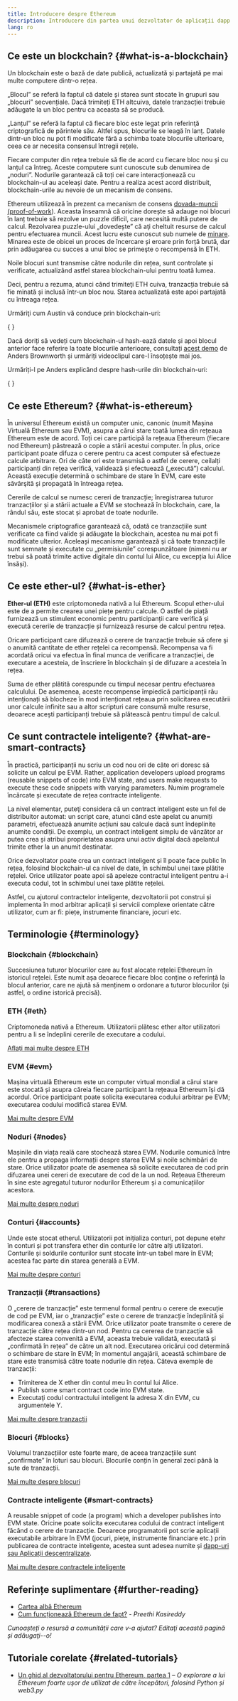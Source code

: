 ```yaml
---
title: Introducere despre Ethereum
description: Introducere din partea unui dezvoltator de aplicații dapp despre conceptele de bază ale lui Ethereum.
lang: ro
---
```


## Ce este un blockchain? \{#what-is-a-blockchain}

Un blockchain este o bază de date publică, actualizată și partajată pe mai multe computere dintr-o rețea.

„Blocul” se referă la faptul că datele și starea sunt stocate în grupuri sau „blocuri” secvențiale. Dacă trimiteți ETH altcuiva, datele tranzacției trebuie adăugate la un bloc pentru ca aceasta să se producă.

„Lanțul” se referă la faptul că fiecare bloc este legat prin referinţă criptografică de părintele său. Altfel spus, blocurile se leagă în lanț. Datele dintr-un bloc nu pot fi modificate fără a schimba toate blocurile ulterioare, ceea ce ar necesita consensul întregii rețele.

Fiecare computer din rețea trebuie să fie de acord cu fiecare bloc nou și cu lanțul ca întreg. Aceste computere sunt cunoscute sub denumirea de „noduri”. Nodurile garantează că toți cei care interacționează cu blockchain-ul au aceleași date. Pentru a realiza acest acord distribuit, blockchain-urile au nevoie de un mecanism de consens.

Ethereum utilizează în prezent ca mecanism de consens [dovada-muncii (proof-of-work](/developers/docs/consensus-mechanisms/pow/)). Aceasta înseamnă că oricine dorește să adauge noi blocuri în lanț trebuie să rezolve un puzzle dificil, care necesită multă putere de calcul. Rezolvarea puzzle-ului „dovedește” că aţi cheltuit resurse de calcul pentru efectuarea muncii. Acest lucru este cunoscut sub numele de [minare](/developers/docs/consensus-mechanisms/pow/mining/). Minarea este de obicei un proces de încercare și eroare prin forță brută, dar prin adăugarea cu succes a unui bloc se primeşte o recompensă în ETH.

Noile blocuri sunt transmise către nodurile din rețea, sunt controlate și verificate, actualizând astfel starea blockchain-ului pentru toată lumea.

Deci, pentru a rezuma, atunci când trimiteţi ETH cuiva, tranzacția trebuie să fie minată și inclusă într-un bloc nou. Starea actualizată este apoi partajată cu întreaga rețea.

Urmăriţi cum Austin vă conduce prin blockchain-uri:

{
	<YouTube id="zcX7OJ-L8XQ" />
}

Dacă doriți să vedeți cum blockchain-ul hash-ează datele și apoi blocul anterior face referire la toate blocurile anterioare, consultați [acest demo](https://andersbrownworth.com/blockchain/blockchain) de Anders Brownworth și urmăriți videoclipul care-l însoțește mai jos.

Urmăriți-l pe Anders explicând despre hash-urile din blockchain-uri:

{
	<YouTube id="_160oMzblY8" />
}

## Ce este Ethereum? \{#what-is-ethereum}

În universul Ethereum există un computer unic, canonic (numit Mașina Virtuală Ethereum sau EVM), asupra a cărui stare toată lumea din rețeaua Ethereum este de acord. Toți cei care participă la rețeaua Ethereum (fiecare nod Ethereum) păstrează o copie a stării acestui computer. În plus, orice participant poate difuza o cerere pentru ca acest computer să efectueze calcule arbitrare. Ori de câte ori este transmisă o astfel de cerere, ceilalți participanți din rețea verifică, validează și efectuează („execută”) calculul. Această execuție determină o schimbare de stare în EVM, care este săvârşită și propagată în întreaga rețea.

Cererile de calcul se numesc cereri de tranzacție; înregistrarea tuturor tranzacțiilor și a stării actuale a EVM se stochează în blockchain, care, la rândul său, este stocat și aprobat de toate nodurile.

Mecanismele criptografice garantează că, odată ce tranzacțiile sunt verificate ca fiind valide și adăugate la blockchain, acestea nu mai pot fi modificate ulterior. Aceleași mecanisme garantează şi că toate tranzacțiile sunt semnate și executate cu „permisiunile” corespunzătoare (nimeni nu ar trebui să poată trimite active digitale din contul lui Alice, cu excepția lui Alice însăși).

## Ce este ether-ul? \{#what-is-ether}

**Ether-ul (ETH)** este criptomoneda nativă a lui Ethereum. Scopul ether-ului este de a permite crearea unei piețe pentru calcule. O astfel de piață furnizează un stimulent economic pentru participanții care verifică și execută cererile de tranzacție și furnizează resurse de calcul pentru rețea.

Oricare participant care difuzează o cerere de tranzacție trebuie să ofere şi o anumită cantitate de ether rețelei ca recompensă. Recompensa va fi acordată oricui va efectua în final munca de verificare a tranzacției, de executare a acesteia, de înscriere în blockchain și de difuzare a acesteia în rețea.

Suma de ether plătită corespunde cu timpul necesar pentru efectuarea calculului. De asemenea, aceste recompense împiedică participanții rău intenționați să blocheze în mod intenționat rețeaua prin solicitarea executării unor calcule infinite sau a altor scripturi care consumă multe resurse, deoarece acești participanți trebuie să plătească pentru timpul de calcul.

## Ce sunt contractele inteligente? \{#what-are-smart-contracts}

În practică, participanții nu scriu un cod nou ori de câte ori doresc să solicite un calcul pe EVM. Rather, application developers upload programs (reusable snippets of code) into EVM state, and users make requests to execute these code snippets with varying parameters. Numim programele încărcate și executate de rețea contracte inteligente.

La nivel elementar, puteţi considera că un contract inteligent este un fel de distribuitor automat: un script care, atunci când este apelat cu anumiți parametri, efectuează anumite acțiuni sau calcule dacă sunt îndeplinite anumite condiții. De exemplu, un contract inteligent simplu de vânzător ar putea crea și atribui proprietatea asupra unui activ digital dacă apelantul trimite ether la un anumit destinatar.

Orice dezvoltator poate crea un contract inteligent și îl poate face public în rețea, folosind blockchain-ul ca nivel de date, în schimbul unei taxe plătite rețelei. Orice utilizator poate apoi să apeleze contractul inteligent pentru a-i executa codul, tot în schimbul unei taxe plătite rețelei.

Astfel, cu ajutorul contractelor inteligente, dezvoltatorii pot construi și implementa în mod arbitrar aplicații și servicii complexe orientate către utilizator, cum ar fi: piețe, instrumente financiare, jocuri etc.

## Terminologie \{#terminology}

### Blockchain \{#blockchain}

Succesiunea tuturor blocurilor care au fost alocate rețelei Ethereum în istoricul rețelei. Este numit așa deoarece fiecare bloc conține o referință la blocul anterior, care ne ajută să menținem o ordonare a tuturor blocurilor (și astfel, o ordine istorică precisă).

### ETH \{#eth}

Criptomoneda nativă a Ethereum. Utilizatorii plătesc ether altor utilizatori pentru a li se îndeplini cererile de executare a codului.

[Aflați mai multe despre ETH](/developers/docs/intro-to-ether/)

### EVM \{#evm}

Mașina virtuală Ethereum este un computer virtual mondial a cărui stare este stocată și asupra căreia fiecare participant la rețeaua Ethereum își dă acordul. Orice participant poate solicita executarea codului arbitrar pe EVM; executarea codului modifică starea EVM.

[Mai multe despre EVM](/developers/docs/evm/)

### Noduri \{#nodes}

Mașinile din viața reală care stochează starea EVM. Nodurile comunică între ele pentru a propaga informații despre starea EVM și noile schimbări de stare. Orice utilizator poate de asemenea să solicite executarea de cod prin difuzarea unei cereri de executare de cod de la un nod. Rețeaua Ethereum în sine este agregatul tuturor nodurilor Ethereum și a comunicațiilor acestora.

[Mai multe despre noduri](/developers/docs/nodes-and-clients/)

### Conturi \{#accounts}

Unde este stocat etherul. Utilizatorii pot inițializa conturi, pot depune etehr în conturi și pot transfera ether din conturile lor către alți utilizatori. Conturile și soldurile conturilor sunt stocate într-un tabel mare în EVM; acestea fac parte din starea generală a EVM.

[Mai multe despre conturi](/developers/docs/accounts/)

### Tranzacții \{#transactions}

O „cerere de tranzacție” este termenul formal pentru o cerere de execuție de cod pe EVM, iar o „tranzacție” este o cerere de tranzacție îndeplinită și modificarea conexă a stării EVM. Orice utilizator poate transmite o cerere de tranzacție către rețea dintr-un nod. Pentru ca cererea de tranzacție să afecteze starea convenită a EVM, aceasta trebuie validată, executată și „confirmată în rețea” de către un alt nod. Executarea oricărui cod determină o schimbare de stare în EVM; în momentul angajării, această schimbare de stare este transmisă către toate nodurile din rețea. Câteva exemple de tranzacții:

- Trimiterea de X ether din contul meu în contul lui Alice.
- Publish some smart contract code into EVM state.
- Executaţi codul contractului inteligent la adresa X din EVM, cu argumentele Y.

[Mai multe despre tranzacții](/developers/docs/transactions/)

### Blocuri \{#blocks}

Volumul tranzacțiilor este foarte mare, de aceea tranzacțiile sunt „confirmate” în loturi sau blocuri. Blocurile conțin în general zeci până la sute de tranzacții.

[Mai multe despre blocuri](/developers/docs/blocks/)

### Contracte inteligente \{#smart-contracts}

A reusable snippet of code (a program) which a developer publishes into EVM state. Oricine poate solicita executarea codului de contract inteligent făcând o cerere de tranzacție. Deoarece programatorii pot scrie aplicații executabile arbitrare în EVM (jocuri, piețe, instrumente financiare etc.) prin publicarea de contracte inteligente, acestea sunt adesea numite și [dapp-uri sau Aplicații descentralizate](/developers/docs/dapps/).

[Mai multe despre contractele inteligente](/developers/docs/smart-contracts/)

## Referințe suplimentare \{#further-reading}

- [Cartea albă Ethereum](/whitepaper/)
- [Cum funcționează Ethereum de fapt?](https://www.preethikasireddy.com/post/how-does-ethereum-work-anyway) - _Preethi Kasireddy_

_Cunoașteți o resursă a comunității care v-a ajutat? Editaţi această pagină și adăugaţi--o!_

## Tutoriale corelate \{#related-tutorials}

- [Un ghid al dezvoltatorului pentru Ethereum, partea 1](/developers/tutorials/a-developers-guide-to-ethereum-part-one/) _– O explorare a lui Ethereum foarte uşor de utilizat de către începători, folosind Python și web3.py_
